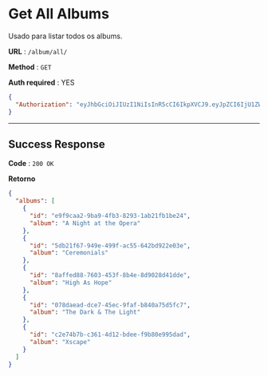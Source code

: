 # Get All Albums

Usado para listar todos os albums.

**URL** : `/album/all/`

**Method** : `GET`

**Auth required** : YES

```json
{
  "Authorization": "eyJhbGciOiJIUzI1NiIsInR5cCI6IkpXVCJ9.eyJpZCI6IjU1ZWFhOTI4LWY2ZDctNDMwMi1iNGY5LWE5NWU1Y2E3ZTc5MyIsImlhdCI6MTYyNDEzMDE5MywiZXhwIjoxNjI0MjE2NTkzfQ.Cxh1y1LMcTqcj3MJ3qKPiy0wI2NffjrY5JMsTZtOq8o"
}
```

---

## Success Response

**Code** : `200 OK`

**Retorno**

```json
{
  "albums": [
    {
      "id": "e9f9caa2-9ba9-4fb3-8293-1ab21fb1be24",
      "album": "A Night at the Opera"
    },
    {
      "id": "5db21f67-949e-499f-ac55-642bd922e03e",
      "album": "Ceremonials"
    },
    {
      "id": "8affed88-7603-453f-8b4e-8d9028d41dde",
      "album": "High As Hope"
    },
    {
      "id": "078daead-dce7-45ec-9faf-b840a75d5fc7",
      "album": "The Dark & The Light"
    },
    {
      "id": "c2e74b7b-c361-4d12-bdee-f9b80e995dad",
      "album": "Xscape"
    }
  ]
}
```

